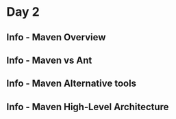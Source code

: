 # Day 2

## Info - Maven Overview

## Info - Maven vs Ant

## Info - Maven Alternative tools

## Info - Maven High-Level Architecture
